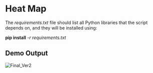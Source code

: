 # Heat Map

The _requirements.txt_ file should list all Python libraries that the script depends on, and they will be installed using:

**pip install** _-r requirements.txt_


## Demo Output

![Final_Ver2](https://user-images.githubusercontent.com/32060844/170053572-e6a5c6d8-d41c-424f-8e2e-eeaec2ceee2a.png)
